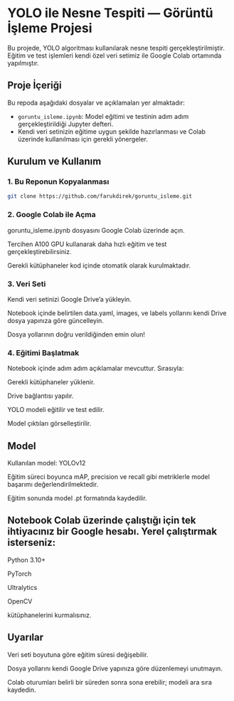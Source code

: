 # YOLO ile Nesne Tespiti — Görüntü İşleme Projesi

Bu projede, YOLO algoritması kullanılarak nesne tespiti gerçekleştirilmiştir. Eğitim ve test işlemleri kendi özel veri setimiz ile Google Colab ortamında yapılmıştır.

## Proje İçeriği

Bu repoda aşağıdaki dosyalar ve açıklamaları yer almaktadır:

- `goruntu_isleme.ipynb`: Model eğitimi ve testinin adım adım gerçekleştirildiği Jupyter defteri.
- Kendi veri setinizin eğitime uygun şekilde hazırlanması ve Colab üzerinde kullanılması için gerekli yönergeler.

## Kurulum ve Kullanım

### 1. Bu Reponun Kopyalanması

```bash
git clone https://github.com/farukdirek/goruntu_isleme.git
```
### 2. Google Colab ile Açma

goruntu_isleme.ipynb dosyasını Google Colab üzerinde açın.

Tercihen A100 GPU kullanarak daha hızlı eğitim ve test gerçekleştirebilirsiniz.

Gerekli kütüphaneler kod içinde otomatik olarak kurulmaktadır.

### 3. Veri Seti
Kendi veri setinizi Google Drive’a yükleyin.

Notebook içinde belirtilen data.yaml, images, ve labels yollarını kendi Drive dosya yapınıza göre güncelleyin.

Dosya yollarının doğru verildiğinden emin olun!

### 4. Eğitimi Başlatmak
Notebook içinde adım adım açıklamalar mevcuttur. Sırasıyla:

Gerekli kütüphaneler yüklenir.

Drive bağlantısı yapılır.

YOLO modeli eğitilir ve test edilir.

Model çıktıları görselleştirilir.

## Model
Kullanılan model: YOLOv12

Eğitim süreci boyunca mAP, precision ve recall gibi metriklerle model başarımı değerlendirilmektedir.

Eğitim sonunda model .pt formatında kaydedilir.

## Notebook Colab üzerinde çalıştığı için tek ihtiyacınız bir Google hesabı. Yerel çalıştırmak isterseniz:

Python 3.10+

PyTorch

Ultralytics

OpenCV

kütüphanelerini kurmalısınız.

## Uyarılar
Veri seti boyutuna göre eğitim süresi değişebilir.

Dosya yollarını kendi Google Drive yapınıza göre düzenlemeyi unutmayın.

Colab oturumları belirli bir süreden sonra sona erebilir; modeli ara sıra kaydedin.
